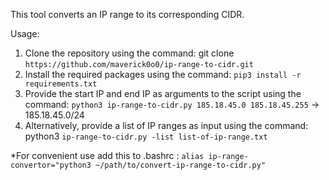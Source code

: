 This tool converts an IP range to its corresponding CIDR.

Usage:

1. Clone the repository using the command: git clone `https://github.com/maverick0o0/ip-range-to-cidr.git`
2. Install the required packages using the command: `pip3 install -r requirements.txt`
3. Provide the start IP and end IP as arguments to the script using the command: `python3 ip-range-to-cidr.py 185.18.45.0 185.18.45.255` -> 185.18.45.0/24
4. Alternatively, provide a list of IP ranges as input using the command: python3 `ip-range-to-cidr.py -list list-of-ip-range.txt`

*For convenient use add this to .bashrc :
`alias ip-range-convertor="python3 ~/path/to/convert-ip-range-to-cidr.py"`
